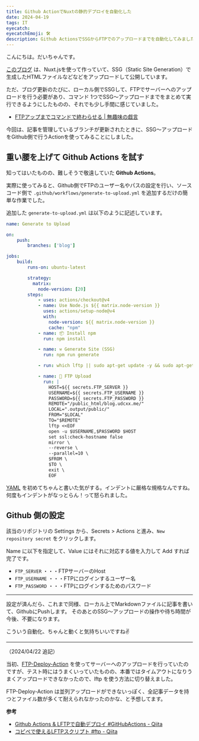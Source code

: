 ```yaml
---
title: Github ActionでNuxtの静的デプロイを自動化した
date: 2024-04-19
tags: IT
eyecatch: 
eyecatchEmoji: 🛠
description: Github ActionsでSSGからFTPでのアップロードまでを自動化してみました
---
```


こんにちは。だいちゃんです。

[このブログ](https://blog.udcxx.me/) は、Nuxt.jsを使って作っていて、SSG（Static Site Generation）で生成したHTMLファイルなどなどをアップロードして公開しています。

ただ、ブログ更新のたびに、ローカル側でSSGして、FTPでサーバーへのアップロードを行う必要があり、コマンド 1つでSSG～アップロードまでをまとめて実行できるようにしたものの、それでも少し手間に感じていました。

* [FTPアップまでコマンドで終わらせる | 無趣味の戯言](https://blog.udcxx.me/article/191111/ftp-update/)

今回は、記事を管理しているブランチが更新されたときに、SSG～アップロードをGithub側で行うActionを使ってみることにしました。

## 重い腰を上げて Github Actions を試す

知ってはいたものの、難しそうで敬遠していた **Github Actions**。

実際に使ってみると、Github側でFTPのユーザー名やパスの設定を行い、ソースコード側で `.github/workflows/generate-to-upload.yml` を追加するだけの簡単な作業でした。

追加した `generate-to-upload.yml` は以下のように記述しています。

```yml
name: Generate to Upload

on: 
    push:
        branches: ['blog']

jobs:
    build:
        runs-on: ubuntu-latest

        strategy:
          matrix:
            node-version: [20]
        steps:
            - uses: actions/checkout@v4
            - name: Use Node.js ${{ matrix.node-version }}
              uses: actions/setup-node@v4
              with:
                node-version: ${{ matrix.node-version }}
                cache: "npm"
            - name: 📦️ Install npm
              run: npm install

            - name: ⚒️ Generate Site (SSG)
              run: npm run generate

            - run: which lftp || sudo apt-get update -y && sudo apt-get install lftp -y

            - name: 🚚 FTP Upload
              run: |                
                HOST=${{ secrets.FTP_SERVER }}
                USERNAME=${{ secrets.FTP_USERNAME }}
                PASSWORD=${{ secrets.FTP_PASSWORD }}
                REMOTE="/public_html/blog.udcxx.me/"
                LOCAL=".output/public/"
                FROM="$LOCAL"
                TO="$REMOTE"
                lftp <<EOF
                open -u $USERNAME,$PASSWORD $HOST
                set ssl:check-hostname false
                mirror \
                --reverse \
                --parallel=10 \
                $FROM \
                $TO \
                exit \
                EOF
```

[YAML](https://ja.wikipedia.org/wiki/YAML) を初めてちゃんと書いた気がする。インデントに厳格な規格なんですね。何度もインデントがなっとらん！って怒られました。


## Github 側の設定

該当のリポジトリの Settings から、Secrets > Actions と進み、`New repository secret` をクリックします。

Name に以下を指定して、Value にはそれに対応する値を入力して Add すれば完了です。

* `FTP_SERVER` ・・・FTPサーバーのHost
* `FTP_USERNAME` ・・・FTPにログインするユーザー名
* `FTP_PASSWORD` ・・・FTPにログインするためのパスワード

---

設定が済んだら、これまで同様、ローカル上でMarkdownファイルに記事を書いて、GithubにPushします。
そのあとのSSG～アップロードの操作や待ち時間が今後、不要になります。

こういう自動化、ちゃんと動くと気持ちいいですね✌

---

（2024/04/22 追記）

当初、[FTP-Deploy-Action](https://github.com/SamKirkland/FTP-Deploy-Action) を使ってサーバーへのアップロードを行っていたのですが、テスト時にはうまくいっていたものの、本番ではタイムアウトになりうまくアップロードできなかったので、lftp を使う方法に切り替えました。

FTP-Deploy-Action は並列アップロードができないっぽく、全記事データを持つとファイル数が多くて耐えられなかったのかな、と予想してます。

**参考**

* [Github Actions & LFTPで自動デプロイ #GitHubActions - Qiita](https://qiita.com/swimmyxox/items/16171dcf329ff3515b02)
* [コピペで使えるLFTPスクリプト #ftp - Qiita](https://qiita.com/n_haruka/items/843a18bbbc268aaf912a)